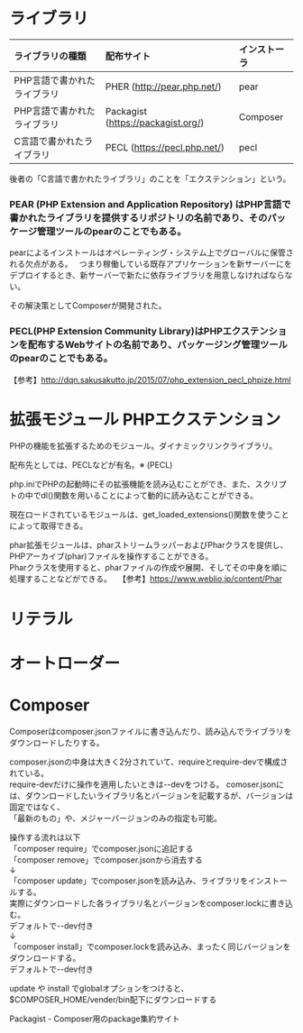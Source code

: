 # ライブラリ
|ライブラリの種類|配布サイト|インストーラ|
|:--|:--|:--|
|PHP言語で書かれたライブラリ|PHER (http://pear.php.net/) |pear|
|PHP言語で書かれたライブラリ|Packagist (https://packagist.org/)	|Composer|
|C言語で書かれたライブラリ|PECL (https://pecl.php.net/) |pecl|

後者の「C言語で書かれたライブラリ」のことを「エクステンション」という。  


### PEAR (PHP Extension and Application Repository) はPHP言語で書かれたライブラリを提供するリポジトリの名前であり、そのパッケージ管理ツールのpearのことでもある。  

pearによるインストールはオペレーティング・システム上でグローバルに保管される欠点がある。  
つまり稼働している既存アプリケーションを新サーバーにをデプロイするとき、新サーバーで新たに依存ライブラリを用意しなければならない。  

その解決策としてComposerが開発された。

### PECL(PHP Extension Community Library)はPHPエクステンションを配布するWebサイトの名前であり、パッケージング管理ツールのpearのことでもある。    

【参考】http://dqn.sakusakutto.jp/2015/07/php_extension_pecl_phpize.html


# 拡張モジュール PHPエクステンション
PHPの機能を拡張するためのモジュール。ダイナミックリンクライブラリ。  

配布先としては、PECLなどが有名。※ (PECL)   


php.iniでPHPの起動時にその拡張機能を読み込むことができ、また、スクリプトの中でdl()関数を用いることによって動的に読み込むことができる。  

現在ロードされているモジュールは、get_loaded_extensions()関数を使うことによって取得できる。  


phar拡張モジュールは、pharストリームラッパーおよびPharクラスを提供し、PHPアーカイブ(phar)ファイルを操作することができる。  
Pharクラスを使用すると、pharファイルの作成や展開、そしてその中身を順に処理することなどができる。   
【参考】https://www.weblio.jp/content/Phar  

# リテラル

# オートローダー

# Composer

Composerはcomposer.jsonファイルに書き込んだり、読み込んでライブラリをダウンロードしたりする。  

composer.jsonの中身は大きく2分されていて、requireとrequire-devで構成されている。  
require-devだけに操作を適用したいときは--devをつける。
comoser.jsonには、ダウンロードしたいライブラリ名とバージョンを記載するが、バージョンは固定ではなく、  
「最新のもの」や、メジャーバージョンのみの指定も可能。  

操作する流れは以下  
「composer require」でcomposer.jsonに追記する  
「composer remove」でcomposer.jsonから消去する  
↓  
「composer update」でcomposer.jsonを読み込み、ライブラリをインストールする。  
実際にダウンロードした各ライブラリ名とバージョンをcomposer.lockに書き込む。  
デフォルトで--dev付き  
↓  
「composer install」でcomposer.lockを読み込み、まったく同じバージョンをダウンロードする。  
デフォルトで--dev付き  

update や install でglobalオプションをつけると、$COMPOSER_HOME/vender/bin配下にダウンロードする  

Packagist - Composer用のpackage集約サイト  
